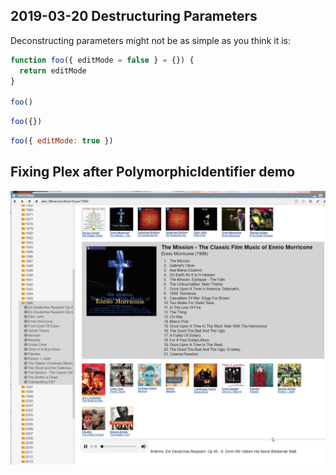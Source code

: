 ## 2019-03-20 Destructuring Parameters

<script>
function execPrevElement(refElement) {
  var tags = []
  while (refElement = refElement.previousElementSibling) {
    if(refElement.localName !== 'pre') { continue; }
    
    var child0 = refElement.childNodes[0];
    if (!child0 || child0.localName !== 'code') { continue; }

    if (child0.classList.contains('language-javascript')) {
      break;
    }
  }
  
  if (!refElement) {
    return <div style="background-color: red">Found no Element to execute.</div>;
  }
  
  return refElement.textContent.boundEval()
}
</script>

Deconstructing parameters might not be as simple as you think it is:

```javascript
function foo({ editMode = false } = {}) {
  return editMode
}

foo()
```
<script>execPrevElement(this);</script>


```javascript
foo({})
```
<script>execPrevElement(this);</script>


```javascript
foo({ editMode: true })
```
<script>execPrevElement(this);</script>


## Fixing Plex after PolymorphicIdentifier demo

![](plex_demo.png)



